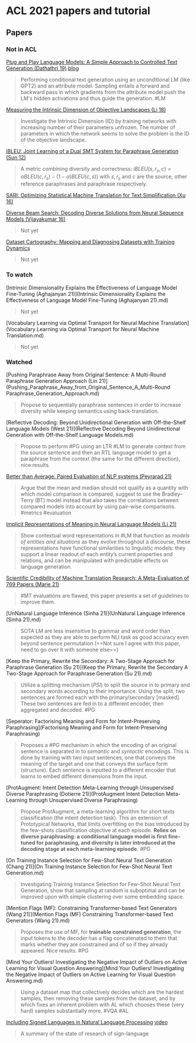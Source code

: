 # ACL 2021 papers and tutorial

## Papers

### Not in ACL

[Plug and Play Language Models: A Simple Approach to Controlled Text Generation (Dathathri 19)](https://arxiv.org/pdf/1912.02164) [blog](https://eng.uber.com/pplm/)

> Performing conditional text generation using an unconditional LM (like GPT2) and an attribute model. Sampling entails a forward and backward pass in which gradients from the attribute model push the LM's hidden activations and thus guide the generation. #LM

[Measuring the Intrinsic Dimension of Objective Landscapes (Li 18)](https://arxiv.org/pdf/1804.08838) 

> Investigate the Intrinsic Dimension (ID) by training networks with increasing number of their parameters unfrozen. The number of parameters in which the network seems to solve the problem is the ID of the objective landscape.

[iBLEU: Joint Learning of a Dual SMT System for Paraphrase Generation (Sun 12)](https://aclanthology.org/P12-2008.pdf)

> A metric combining diversity and correctness: $iBLEU(s, r_s, c) = αBLEU(c, r_s) − (1 − α)BLEU(c, s)$​​​) with $s, r_s$ and $c$ are the source, other reference paraphrases and paraphrase respectively.    

[SARI: Optimizing Statistical Machine Translation for Text Simplification (Xu 16)](https://watermark.silverchair.com/tacl_a_00107.pdf?token=AQECAHi208BE49Ooan9kkhW_Ercy7Dm3ZL_9Cf3qfKAc485ysgAAAs0wggLJBgkqhkiG9w0BBwagggK6MIICtgIBADCCAq8GCSqGSIb3DQEHATAeBglghkgBZQMEAS4wEQQMvYHnDIYsaw7ZVJ74AgEQgIICgJXJ4m441bVmKSro2qzOVtnpP-wAoWVCg-6qH9jzB94uvzOsYRCxXv_GxokbfikFvDQIMUnhrdcmYnpFVjlg4Rh3fXlTzq-zIEqnR1WOqxuq9OUm2X4TS7PCCaAGL0NZu2ZfFJrivVnTZW0sjkjKOoFhtAOXdyJi7Ash4HDoIfCT_3EttfJXgxvHKcMlG5CLqRfqgy7BmJklLRp_1zv0PV67q4SpKh1jwb8MQgjJCIOAtKMYKlpBPc3X2j8diMFsPL1mmpWCch9kiXseOqYcFU1BKoITG5U1jW_Dd_pqoqoa_7wBMqSzCSwkM_7x7gfDdpvjauPGuLdq1GklQGXq9JLaUEQUVNovdbXfUufFGOP0sokS6DwJO8Aa-tppLSMcD73mK_f6h6i-6AuC-HByxU3xeuR7p0JY2i1Zmexgw3wAePjRPRV3W5pI1kjJ8I0uxPy-IW778r3k8XfmTuGaFO74mqH_EQz5sMPDw3RvW4derIax8Xvqp9W-k7YBqXnb6QRi8rGhfUl6Qf93msTRJiFfQ_o0tuMy7t4HOEY1TPn5cnDq91plFf_z4GDd9OwPs2JxKHt7JaRe61_-EI7feqnWOJNrvMP84pYix_43XRFA_M0wPWONRFjohraVCwjK_ei9l6gqY-GbOicTmSnSWgmXqZjqFM0AEUMFdzzTJwedZv30NaUuICI_Sjra3N_qqnAZbQhy6Yggwu9wjeQkwc78VT04mCRUJEku5RUYBl2Zl0fjlW8co1iB8xVmHnQnzlIlh3CbZkM_rkOFLo4fw4iOo5IHNDPOfvfNjXvyo6ODRrJoi_QIROMkR5ZpzfdXOoMTJwM-cd9gtBjtLGnUGc8)

> 

[Diverse Beam Search: Decoding Diverse Solutions from Neural Sequence Models (Vijayakumar 16)](https://arxiv.org/pdf/1610.02424)

> Not yet

[Dataset Cartography: Mapping and Diagnosing Datasets with Training Dynamics](https://arxiv.org/pdf/2009.10795.pdf)

> Not yet

### To watch

[Intrinsic Dimensionality Explains the Effectiveness of Language Model Fine-Tuning (Aghajanyan 21)](Intrinsic Dimensionality Explains the Effectiveness of Language Model Fine-Tuning (Aghajanyan 21).md)

> Not yet




[Vocabulary Learning via Optimal Transport for Neural Machine Translation](Vocabulary Learning via Optimal Transport for Neural Machine Translation.md)

> Not yet

### Watched

[Pushing Paraphrase Away from Original Sentence: A Multi-Round Paraphrase Generation Approach (Lin 21)](Pushing_Paraphrase_Away_from_Original_Sentence_A_Multi-Round Paraphrase_Generation_Approach.md)

> Propose to sequentially paraphrase sentences in order to increase diversity while keeping semantics using back-translation.

[Reflective Decoding: Beyond Unidirectional Generation with Off-the-Shelf Language Models (West 21)](Reflective Decoding Beyond Unidirectional Generation with Off-the-Shelf Language Models.md)

> Propose to perform #PG using an LTR #LM to generate context from the source sentence and then an RTL language model to get a paraphrase from the context (the same for the different direction), nice results.


[Better than Average: Paired Evaluation of NLP systems (Peyrarad 21)](https://aclanthology.org/2021.acl-long.179.pdf)

> Argue that the mean and median should not qualify as a quantity with which model comparison is compared, suggest to use the Bradley–Terry (BT) model  instead that also takes the correlations between compared models into account by using pair-wise comparisons. #metrics #evaluation

[Implicit Representations of Meaning in Neural Language Models (Li 21)](https://aclanthology.org/2021.acl-long.143.pdf)

> Show contextual word representations in #LM that function as *models of entities and situations* as they evolve throughout a discourse, these representations have functional similarities to linguistic models: they support a linear readout of each entity’s current properties and relations, and can be manipulated with predictable effects on language generation. 

[Scientific Credibility of Machine Translation Research: A Meta-Evaluation of 769 Papers (Marie 21)](https://aclanthology.org/2021.acl-long.566.pdf)

> #MT evaluations are flawed, this paper presents a set of guidelines to improve them.

[UnNatural Language Inference (Sinha 21)](UnNatural Language Inference (Sinha 21).md)

> SOTA LM are less insensitive to grammar and word order than expected as they are able to perform NLI task as good accuracy even beyond sentence permutation (==Not sure I agree with this paper, need to go over it with someone else==)

[Keep the Primary, Rewrite the Secondary: A Two-Stage Approach for Paraphrase Generation (Su 21)](Keep the Primary, Rewrite the Secondary A Two-Stage Approach for Paraphrase Generation (Su 21).md)

> Utilize a splitting mechanism ($PSI$​) to split the source in to primary and secondary words according to their importance. Using the split, two sentences are formed each with the primary/secondary [masked]. These two sentences are fed in to a different encoder, then aggregated and decoded. #PG

[Seperator: Factorising Meaning and Form for Intent-Preserving Paraphrasing](Factorising Meaning and Form for Intent-Preserving Paraphrasing)

> Proposes a #PG mechanism in which the encoding of an original sentence is separated in to *semantic* and *syntactic* encodings. This is done by training with two input sentences, one that conveys the meaning of the target and one that conveys the surface form (structure). Each sentence is inputted to a different encoder that learns to embed different dimensions from the input.

[ProtAugment: Intent Detection Meta-Learning through Unsupervised Diverse Paraphrasing (Dotierre 21)](ProtAugment Intent Detection Meta-Learning through Unsupervised Diverse Paraphrasing)

> Propose ProtAugment, a meta-learning algorithm for short texts classification (the intent detection task). This an extension of Prototypical Networks, that limits overfitting on the bias introduced by the few-shots classification objective at each episode. **Relies on diverse paraphrasing: a conditional language model is first fine-tuned for paraphrasing, and diversity is later introduced at the decoding stage at each meta-learning episode.**  #PG

[On Training Instance Selection for Few-Shot Neural Text Generation (Chang 21)](On Training Instance Selection for Few-Shot Neural Text Generation.md)

> Investigating Training Instance Selection for Few-Shot Neural Text Generation, show that sampling at random is suboptimal and can be improved upon with simple clustering over some embedding space.

[Mention Flags (MF): Constraining Transformer-based Text Generators (Wang 21)](Mention Flags (MF) Constraining Transformer-based Text Generators (Wang 21).md)

> Proposes the use of MF, for **trainable constrained generation**, the input tokens to the decoder has a flag concatenated to them that marks whether they are constrained and of so if they already appeared. Nice results. #PG

[Mind Your Outliers! Investigating the Negative Impact of Outliers on Active Learning for Visual Question Answering](Mind Your Outliers! Investigating the Negative Impact of Outliers on Active Learning for Visual Question Answering.md) 

> Using a dataset map that collectively decides which are the hardest samples, then removing these samples from the dataset, and by which fixes an inherent problem with AL which chooses these (very hard) samples substantially more. #VQA #AL

[Including Signed Languages in Natural Language Processing](https://www.aclanthology.org/2021.acl-long.570) [video](https://underline.io/events/167/sessions/6092/lecture/25681-including-signed-languages-in-natural-language-processing)

> A summary of the state of research of sign-language

